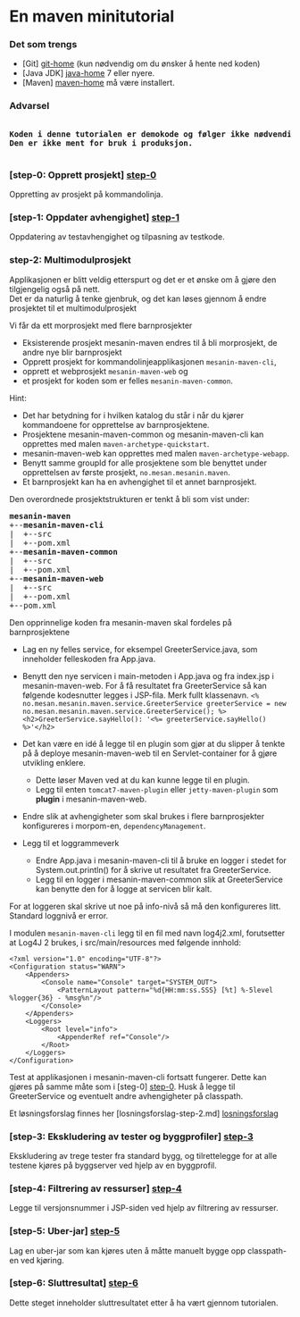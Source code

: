 # En maven minitutorial

### Det som trengs

- [Git] [git-home] (kun nødvendig om du ønsker å hente ned koden)
- [Java JDK] [java-home] 7 eller nyere.
- [Maven] [maven-home] må være installert.

### Advarsel
<pre>
<strong>
Koden i denne tutorialen er demokode og følger ikke nødvendigvis best practice.
Den er ikke ment for bruk i produksjon.
</strong>
</pre>

### [step-0: Opprett prosjekt] [step-0]
Oppretting av prosjekt på kommandolinja.

### [step-1: Oppdater avhengighet] [step-1]
Oppdatering av testavhengighet og tilpasning av testkode.

### step-2: Multimodulprosjekt
Applikasjonen er blitt veldig etterspurt og det er et ønske om å gjøre den tilgjengelig også på nett.  
Det er da naturlig å tenke gjenbruk, og det kan løses gjennom å endre prosjektet til et multimodulprosjekt

Vi får da ett morprosjekt med flere barnprosjekter

 - Eksisterende prosjekt mesanin-maven endres til å bli morprosjekt, de andre nye blir barnprosjekt
 - Opprett prosjekt for kommandolinjeapplikasjonen `mesanin-maven-cli`,
 - opprett et webprosjekt `mesanin-maven-web` og
 - et prosjekt for koden som er felles `mesanin-maven-common`.

Hint:

- Det har betydning for i hvilken katalog du står i når du kjører kommandoene for opprettelse av barnprosjektene.
- Prosjektene mesanin-maven-common og mesanin-maven-cli kan opprettes med malen `maven-archetype-quickstart`.
- mesanin-maven-web kan opprettes med malen `maven-archetype-webapp`.
- Benytt samme groupId for alle prosjektene som ble benyttet under opprettelsen av første prosjekt, `no.mesan.mesanin.maven`.
- Et barnprosjekt kan ha en avhengighet til et annet barnprosjekt.

Den overordnede prosjektstrukturen er tenkt å bli som vist under:
<pre>
<strong>mesanin-maven</strong>
+--<strong>mesanin-maven-cli</strong>
|  +--src
|  +--pom.xml
+--<strong>mesanin-maven-common</strong>
|  +--src
|  +--pom.xml
+--<strong>mesanin-maven-web</strong>
|  +--src
|  +--pom.xml
+--pom.xml  
</pre>

Den opprinnelige koden fra mesanin-maven skal fordeles på barnprosjektene

- Lag en ny felles service, for eksempel GreeterService.java, som  inneholder felleskoden fra App.java.
- Benytt den nye servicen i main-metoden i App.java og fra index.jsp i mesanin-maven-web.
For å få resultatet fra GreeterService så kan følgende kodesnutter legges i JSP-fila. Merk fullt klassenavn.
`<% no.mesan.mesanin.maven.service.GreeterService greeterService = new no.mesan.mesanin.maven.service.GreeterService(); %>`
`<h2>GreeterService.sayHello(): '<%= greeterService.sayHello() %>'</h2>`

- Det kan være en idé å legge til en plugin som gjør at du slipper å tenkte på å deploye mesanin-maven-web til en Servlet-container for å gjøre utvikling enklere. 
  - Dette løser Maven ved at du kan kunne legge til en plugin.
  - Legg til enten `tomcat7-maven-plugin` eller `jetty-maven-plugin` som **plugin** i mesanin-maven-web.
- Endre slik at avhengigheter som skal brukes i flere barnprosjekter konfigureres i morpom-en, `dependencyManagement`.
- Legg til et loggrammeverk
  - Endre App.java i mesanin-maven-cli til å bruke en logger i stedet for System.out.println() for å skrive ut resultatet fra GreeterService.
  - Legg til en logger i mesanin-maven-common slik at GreeterService kan benytte den for å logge at servicen blir kalt.

For at loggeren skal skrive ut noe på info-nivå så må den konfigureres litt. Standard loggnivå er error.

I modulen `mesanin-maven-cli` legg til en fil med navn log4j2.xml, forutsetter at Log4J 2 brukes, i src/main/resources 
med følgende innhold:

    <?xml version="1.0" encoding="UTF-8"?>
    <Configuration status="WARN">
        <Appenders>
            <Console name="Console" target="SYSTEM_OUT">
                <PatternLayout pattern="%d{HH:mm:ss.SSS} [%t] %-5level %logger{36} - %msg%n"/>
            </Console>
        </Appenders>
        <Loggers>
            <Root level="info">
                <AppenderRef ref="Console"/>
            </Root>
        </Loggers>
    </Configuration>

Test at applikasjonen i mesanin-maven-cli fortsatt fungerer. Dette kan gjøres på samme måte som i [steg-0] [step-0]. 
Husk å legge til GreeterService og eventuelt andre avhengigheter på classpath.

Et løsningsforslag finnes her [losningsforslag-step-2.md] [losningsforslag]

### [step-3: Ekskludering av tester og byggprofiler] [step-3]
Ekskludering av trege tester fra standard bygg, og tilrettelegge for at alle testene kjøres på byggserver ved hjelp av en byggprofil.

### [step-4: Filtrering av ressurser] [step-4]
Legge til versjonsnummer i JSP-siden ved hjelp av filtrering av ressurser.

### [step-5: Uber-jar] [step-5]
Lag en uber-jar som kan kjøres uten å måtte manuelt bygge opp classpath-en ved kjøring.

### [step-6: Sluttresultat] [step-6]
Dette steget inneholder sluttresultatet etter å ha vært gjennom tutorialen.


[git-home]: http://git-scm.com/
[java-home]: http://www.oracle.com/technetwork/java/javase/downloads/index.html
[maven-home]: http://maven.apache.org/
[maven-search-repo]: http://search.maven.org/

[losningsforslag]: https://github.com/mesan/mesanin-maven/blob/step-1/losningsforslag-step-2.md

[step-0]: https://github.com/mesan/mesanin-maven/tree/step-0
[step-1]: https://github.com/mesan/mesanin-maven/tree/step-1
[step-2]: https://github.com/mesan/mesanin-maven/tree/step-2
[step-3]: https://github.com/mesan/mesanin-maven/tree/step-3
[step-4]: https://github.com/mesan/mesanin-maven/tree/step-4
[step-5]: https://github.com/mesan/mesanin-maven/tree/step-5
[step-6]: https://github.com/mesan/mesanin-maven/tree/step-6